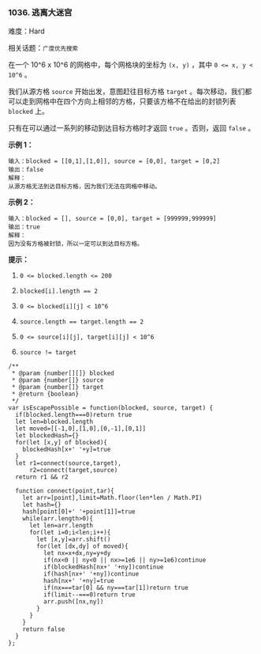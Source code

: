 ### 1036. 逃离大迷宫

难度：Hard

相关话题：`广度优先搜索`

在一个 10^6 x 10^6 的网格中，每个网格块的坐标为 `(x, y)` ，其中 `0 <= x, y < 10^6` 。



我们从源方格 `source` 开始出发，意图赶往目标方格 `target` 。每次移动，我们都可以走到网格中在四个方向上相邻的方格，只要该方格不在给出的封锁列表 `blocked` 上。



只有在可以通过一系列的移动到达目标方格时才返回 `true` 。否则，返回  `false` 。







**示例 1：** 



```
输入：blocked = [[0,1],[1,0]], source = [0,0], target = [0,2]
输出：false
解释：
从源方格无法到达目标方格，因为我们无法在网格中移动。
```


**示例 2：** 



```
输入：blocked = [], source = [0,0], target = [999999,999999]
输出：true
解释：
因为没有方格被封锁，所以一定可以到达目标方格。
```






**提示：** 




1.  `0 <= blocked.length <= 200` 

2.  `blocked[i].length == 2` 

3.  `0 <= blocked[i][j] < 10^6` 

4.  `source.length == target.length == 2` 

5.  `0 <= source[i][j], target[i][j] < 10^6` 

6.  `source != target` 




```
/**
 * @param {number[][]} blocked
 * @param {number[]} source
 * @param {number[]} target
 * @return {boolean}
 */
var isEscapePossible = function(blocked, source, target) {
  if(blocked.length===0)return true
  let len=blocked.length
  let moved=[[-1,0],[1,0],[0,-1],[0,1]]
  let blockedHash={}
  for(let [x,y] of blocked){
    blockedHash[x+' '+y]=true
  }
  let r1=connect(source,target),
      r2=connect(target,source)
  return r1 && r2

  function connect(point,tar){
    let arr=[point],limit=Math.floor(len*len / Math.PI)
    let hash={}
    hash[point[0]+' '+point[1]]=true
    while(arr.length>0){
      let len=arr.length
      for(let i=0;i<len;i++){
        let [x,y]=arr.shift()
        for(let [dx,dy] of moved){
          let nx=x+dx,ny=y+dy
          if(nx<0 || ny<0 || nx>=1e6 || ny>=1e6)continue
          if(blockedHash[nx+' '+ny])continue
          if(hash[nx+' '+ny])continue
          hash[nx+' '+ny]=true
          if(nx===tar[0] && ny===tar[1])return true
          if(limit--===0)return true
          arr.push([nx,ny])
        }
      }
    }
    return false
  }
};
```

